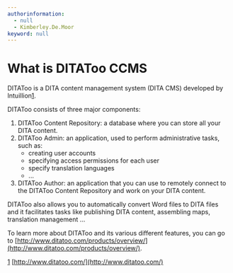 ```yaml
---
authorinformation:
  - null
  - Kimberley.De.Moor
keyword: null
---
```


# What is DITAToo CCMS

DITAToo is a DITA content management system \(DITA CMS\) developed by Intuillion[1](co_what_is_ditatoo_dita_cms.md#fntarg_1).

DITAToo consists of three major components:

1. DITAToo Content Repository: a database where you can store all your DITA content.
2. DITAToo Admin: an application, used to perform administrative tasks, such as:
   * creating user accounts
   * specifying access permissions for each user
   * specify translation languages
   * ...
3. DITAToo Author: an application that you can use to remotely connect to the DITAToo Content Repository and work on your DITA content.

DITAToo also allows you to automatically convert Word files to DITA files and it facilitates tasks like publishing DITA content, assembling maps, translation management …

To learn more about DITAToo and its various different features, you can go to [http://www.ditatoo.com/products/overview/](http://www.ditatoo.com/products/overview/).

[1](co_what_is_ditatoo_dita_cms.md#fnsrc_1) [http://www.ditatoo.com/](http://www.ditatoo.com/)

